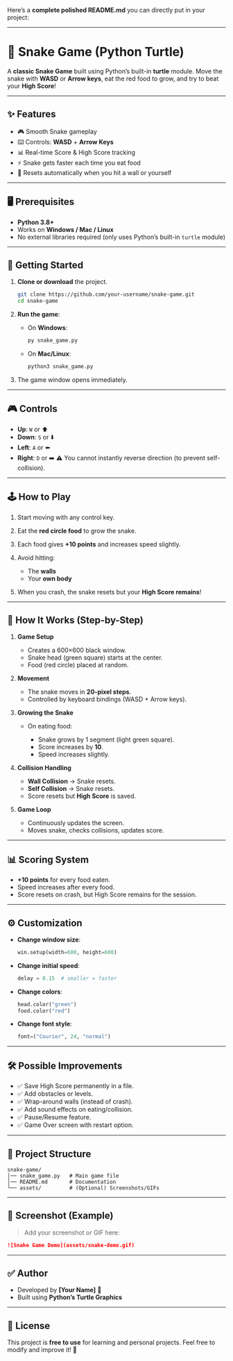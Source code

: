 Here’s a **complete polished README.md** you can directly put in your project:

---

# 🐍 Snake Game (Python Turtle)

A **classic Snake Game** built using Python’s built-in **turtle** module.
Move the snake with **WASD** or **Arrow keys**, eat the red food to grow, and try to beat your **High Score**!

---

## ✨ Features

* 🎮 Smooth Snake gameplay
* ⌨️ Controls: **WASD** + **Arrow Keys**
* 📊 Real-time Score & High Score tracking
* ⚡ Snake gets faster each time you eat food
* 🛑 Resets automatically when you hit a wall or yourself

---

## 🖥️ Prerequisites

* **Python 3.8+**
* Works on **Windows / Mac / Linux**
* No external libraries required (only uses Python’s built-in `turtle` module)

---

## 🚀 Getting Started

1. **Clone or download** the project.

   ```bash
   git clone https://github.com/your-username/snake-game.git
   cd snake-game
   ```

2. **Run the game**:

   * On **Windows**:

     ```bash
     py snake_game.py
     ```
   * On **Mac/Linux**:

     ```bash
     python3 snake_game.py
     ```

3. The game window opens immediately.

---

## 🎮 Controls

* **Up**: `W` or ⬆️
* **Down**: `S` or ⬇️
* **Left**: `A` or ⬅️
* **Right**: `D` or ➡️
⚠️ You cannot instantly reverse direction (to prevent self-collision).

---

## 🕹️ How to Play

1. Start moving with any control key.
2. Eat the **red circle food** to grow the snake.
3. Each food gives **+10 points** and increases speed slightly.
4. Avoid hitting:

   * The **walls**
   * Your **own body**
5. When you crash, the snake resets but your **High Score remains**!

---

## 🧠 How It Works (Step-by-Step)

1. **Game Setup**

   * Creates a 600×600 black window.
   * Snake head (green square) starts at the center.
   * Food (red circle) placed at random.

2. **Movement**

   * The snake moves in **20-pixel steps**.
   * Controlled by keyboard bindings (WASD + Arrow keys).

3. **Growing the Snake**

   * On eating food:

     * Snake grows by 1 segment (light green square).
     * Score increases by **10**.
     * Speed increases slightly.

4. **Collision Handling**

   * **Wall Collision** → Snake resets.
   * **Self Collision** → Snake resets.
   * Score resets but **High Score** is saved.

5. **Game Loop**

   * Continuously updates the screen.
   * Moves snake, checks collisions, updates score.

---

## 📊 Scoring System

* **+10 points** for every food eaten.
* Speed increases after every food.
* Score resets on crash, but High Score remains for the session.

---

## ⚙️ Customization

* **Change window size**:

  ```python
  win.setup(width=600, height=600)
  ```
* **Change initial speed**:

  ```python
  delay = 0.15  # smaller = faster
  ```
* **Change colors**:

  ```python
  head.color("green")
  food.color("red")
  ```
* **Change font style**:

  ```python
  font=("Courier", 24, "normal")
  ```

---

## 🛠️ Possible Improvements

* ✅ Save High Score permanently in a file.
* ✅ Add obstacles or levels.
* ✅ Wrap-around walls (instead of crash).
* ✅ Add sound effects on eating/collision.
* ✅ Pause/Resume feature.
* ✅ Game Over screen with restart option.

---

## 📂 Project Structure

```
snake-game/
│── snake_game.py   # Main game file
│── README.md       # Documentation
└── assets/         # (Optional) Screenshots/GIFs
```

---

## 📸 Screenshot (Example)

> Add your screenshot or GIF here:

```md
![Snake Game Demo](assets/snake-demo.gif)
```

---

## ✅ Author

* Developed by **\[Your Name]** 🐍
* Built using **Python’s Turtle Graphics**

---

## 📜 License

This project is **free to use** for learning and personal projects.
Feel free to modify and improve it! 🎉

